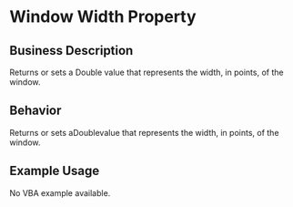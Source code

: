 # Window Width Property

## Business Description
Returns or sets a Double value that represents the width, in points, of the window.

## Behavior
Returns or sets aDoublevalue that represents the width, in points, of the window.

## Example Usage
No VBA example available.